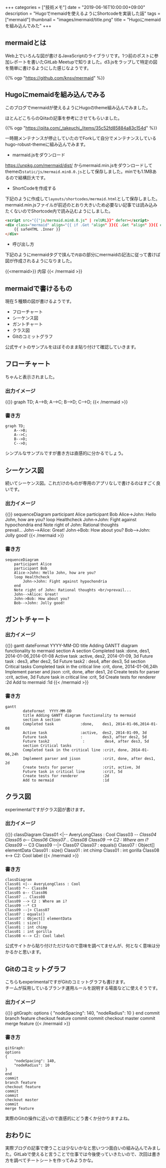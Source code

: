 +++
categories = ["技術メモ"]
date = "2019-06-16T10:00:00+09:00"
description = "Hugoでmemaidを使えるようにShortcodeを実装した話"
tags = ["mermaid"]
thumbnail = "images/mermaid/title.png"
title = "Hugoにmemaidを組み込んでみた"
+++

## mermaidとは

Web上でいろんな図が書けるJavaScriptのライブラリです。1つ前のポストに参加レポートを書いたGitLab Meetupで知りました。d3.jsをラップして特定の図を簡単に書けるようにした感じなようです。

{{% ogp "https://github.com/knsv/mermaid" %}}

## Hugoにmemaidを組み込んでみる

このブログでmermaidが使えるようにHugoのtheme組み込んでみました。

ほとんどこちらのQiitaの記事を参考にさせてもらいました。

{{% ogp "https://qiita.com/_takeuchi_/items/35c52fd85884a83c154d" %}}

一時期メンテナンスが停止していたのでForkして自分でメンテナンスしているhugo-robust-themeに組み込んでみます。

- marmaid.jsをダウンロード

https://unpkg.com/mermaid/dist/ からmermaid.min.jsをダウンロードしてthemeの`static/js/mermaid.min8.0.js`として保存しました。minでも1.1MBあるので結構巨大です。

- ShortCodeを作成する

下記のように作成して`layouts/shortcodes/mermaid.html`として保存しました。mermaid.min.jsファイルが前述のとおり大きいため必要ない記事では読み込みたくないのでShortcode内で読み込むようにしました。

```html
<script src="{{"js/mermaid.min8.0.js" | relURL}}" defer></script>
<div class="mermaid" align="{{ if .Get "align" }}{{ .Get "align" }}{{ else }}center{{ end }}">
    {{ safeHTML .Inner }}
</div>
```

- 呼び出し方

下記のようにmermaidタグで挟んで`内容`の部分にmermaidの記法に従って書けば図が作成されるようになりました。

{{&lt;mermaid&gt;}} 内容 {{&lt; /mermaid &gt;}}

## mermaidで書けるもの

現在５種類の図が書けるようです。

- フローチャート
- シーケンス図
- ガントチャート
- クラス図
- Gitのコミットグラフ

公式サイトのサンプルをほぼそのまま貼り付けて確認していきます。

## フローチャート

ちゃんと表示されました。

### 出力イメージ

{{<mermaid>}}
graph TD;
    A-->B;
    A-->C;
    B-->D;
    C-->D;
{{< /mermaid >}}

### 書き方

```
graph TD;
    A-->B;
    A-->C;
    B-->D;
    C-->D;
```
シンプルなサンプルですが書き方は直感的に分かるでしょう。

## シーケンス図

続いてシーケンス図。これだけのものが専用のアプリなしで書けるのはすごく良いです。

### 出力イメージ

{{<mermaid>}}
sequenceDiagram
    participant Alice
    participant Bob
    Alice->John: Hello John, how are you?
    loop Healthcheck
        John->John: Fight against hypochondria
    end
    Note right of John: Rational thoughts <br/>prevail...
    John-->Alice: Great!
    John->Bob: How about you?
    Bob-->John: Jolly good!
{{< /mermaid >}}

### 書き方

```
sequenceDiagram
    participant Alice
    participant Bob
    Alice->John: Hello John, how are you?
    loop Healthcheck
        John->John: Fight against hypochondria
    end
    Note right of John: Rational thoughts <br/>prevail...
    John-->Alice: Great!
    John->Bob: How about you?
    Bob-->John: Jolly good!
```

## ガントチャート

### 出力イメージ

{{<mermaid>}}
gantt
        dateFormat  YYYY-MM-DD
        title Adding GANTT diagram functionality to mermaid
        section A section
        Completed task            :done,    des1, 2014-01-06,2014-01-08
        Active task               :active,  des2, 2014-01-09, 3d
        Future task               :         des3, after des2, 5d
        Future task2               :         des4, after des3, 5d
        section Critical tasks
        Completed task in the critical line :crit, done, 2014-01-06,24h
        Implement parser and jison          :crit, done, after des1, 2d
        Create tests for parser             :crit, active, 3d
        Future task in critical line        :crit, 5d
        Create tests for renderer           :2d
        Add to mermaid                      :1d
{{< /mermaid >}}

### 書き方

```
gantt
        dateFormat  YYYY-MM-DD
        title Adding GANTT diagram functionality to mermaid
        section A section
        Completed task            :done,    des1, 2014-01-06,2014-01-08
        Active task               :active,  des2, 2014-01-09, 3d
        Future task               :         des3, after des2, 5d
        Future task2               :         des4, after des3, 5d
        section Critical tasks
        Completed task in the critical line :crit, done, 2014-01-06,24h
        Implement parser and jison          :crit, done, after des1, 2d
        Create tests for parser             :crit, active, 3d
        Future task in critical line        :crit, 5d
        Create tests for renderer           :2d
        Add to mermaid                      :1d
```

## クラス図

experimentalですがクラス図が書けます。

### 出力イメージ

{{<mermaid>}}
classDiagram
Class01 <|-- AveryLongClass : Cool
Class03 *-- Class04
Class05 o-- Class06
Class07 .. Class08
Class09 --> C2 : Where am i?
Class09 --* C3
Class09 --|> Class07
Class07 : equals()
Class07 : Object[] elementData
Class01 : size()
Class01 : int chimp
Class01 : int gorilla
Class08 <--> C2: Cool label
{{< /mermaid >}}

### 書き方

```
classDiagram
Class01 <|-- AveryLongClass : Cool
Class03 *-- Class04
Class05 o-- Class06
Class07 .. Class08
Class09 --> C2 : Where am i?
Class09 --* C3
Class09 --|> Class07
Class07 : equals()
Class07 : Object[] elementData
Class01 : size()
Class01 : int chimp
Class01 : int gorilla
Class08 <--> C2: Cool label
```

公式サイトから貼り付けただけなので意味を調べてませんが、何となく意味は分かるかと思います。

## Gitのコミットグラフ

こちらもexperimentalですがGitのコミットグラフも書けます。  
チームが採用しているブランチ運用ルールを説明する場面などに使えそうです。

### 出力イメージ

{{<mermaid>}}
gitGraph:
options
{
    "nodeSpacing": 140,
    "nodeRadius": 10
}
end
commit
branch feature
checkout feature
commit
commit
checkout master
commit
merge feature
{{< /mermaid >}}

### 書き方

```
gitGraph:
options
{
    "nodeSpacing": 140,
    "nodeRadius": 10
}
end
commit
branch feature
checkout feature
commit
commit
checkout master
commit
merge feature
```
実際のGitの操作に近いので直感的にどう書くか分かりますよね。

## おわりに

実際ブログの記事で使うことは少ないかなと思いつつ面白いの組み込んでみました。GitLabで使えると言うことで仕事では今後使っていきたいので、次回は書き方を調べてチートシートを作ってみようかな。
